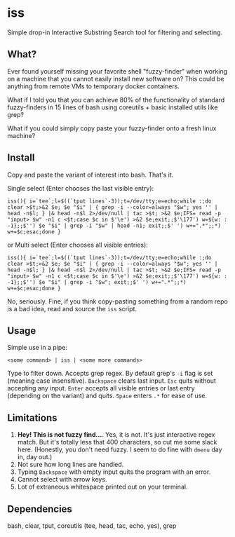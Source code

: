 # iss

Simple drop-in Interactive Substring Search tool for filtering and selecting.

## What?
Ever found yourself missing your favorite shell "fuzzy-finder" when working on a machine that you cannot easily install new software on? This could be anything from remote VMs to temporary docker containers.

What if I told you that you can achieve 80% of the functionality of standard fuzzy-finders in 15 lines of bash using coreutils + basic installed utils like grep?

What if you could simply copy paste your fuzzy-finder onto a fresh linux machine?

## Install

Copy and paste the variant of interest into bash. That's it.

Single select (Enter chooses the last visible entry):
```
iss(){ i=`tee`;l=$((`tput lines`-3));t=/dev/tty;e=echo;while :;do clear >$t;>&2 $e; $e "$i" | { grep -i --color=always "$w"; yes '' | head -n$l; } |& head -n$l 2>/dev/null | tac >$t; >&2 $e;IFS= read -p "input> $w" -n1 c <$t;case $c in $'\e') >&2 $e;exit;;$'\177') w=${w: : -1};;$'') $e "$i" | grep -i "$w" | head -n1; exit;;$' ') w+=".*";;*) w+=$c;esac;done }
```

or Multi select (Enter chooses all visible entries):
```
iss(){ i=`tee`;l=$((`tput lines`-3));t=/dev/tty;e=echo;while :;do clear >$t;>&2 $e; $e "$i" | { grep -i --color=always "$w"; yes '' | head -n$l; } |& head -n$l 2>/dev/null | tac >$t; >&2 $e;IFS= read -p "input> $w" -n1 c <$t;case $c in $'\e') >&2 $e;exit;;$'\177') w=${w: : -1};;$'') $e "$i" | grep -i "$w"; exit;;$' ') w+=".*";;*) w+=$c;esac;done }
```

No, seriously. Fine, if you think copy-pasting something from a random repo is a bad idea, read and source the `iss` script.

## Usage

Simple use in a pipe:
```
<some command> | iss | <some more commands>
```

Type to filter down. Accepts grep regex. By default grep's `-i` flag is set (meaning case insensitive). `Backspace` clears last input. `Esc` quits without accepting any input. `Enter` accepts all visible entries or last entry (depending on the variant) and quits. `Space` enters `.*` for ease of use.

## Limitations

1. **Hey! This is not fuzzy find...**. Yes, it is not. It's just interactive regex match. But it's totally less that 400 characters, so cut me some slack here. (Honestly, you don't need fuzzy. I seem to do fine with `dmenu` day in, day out.)
2. Not sure how long lines are handled.
3. Typing `Backspace` with empty input quits the program with an error.
4. Cannot select with arrow keys.
5. Lot of extraneous whitespace printed out on your terminal.

## Dependencies

bash, clear, tput, coreutils (tee, head, tac, echo, yes), grep
